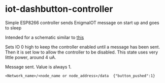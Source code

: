 # iot-dashbutton-controller
Simple ESP8266 controller sends EnigmaIOT message on start up and goes to sleep

Intended for a schematic similar to [this](https://imgur.com/tHOaPzJ)

Sets IO 0 high to keep the controller enabled until a message has been sent. Then it is set low to allow the controller to be disabled. This state uses very little power, around 4 uA.

Message sent. Value is always 1.
```
<Network_name>/<node_name or node_address>/data  {"button_pushed":1}
```
